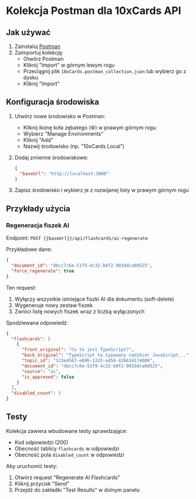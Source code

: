 # Kolekcja Postman dla 10xCards API

## Jak używać

1. Zainstaluj [Postman](https://www.postman.com/downloads/)
2. Zaimportuj kolekcję:
   - Otwórz Postman
   - Kliknij "Import" w górnym lewym rogu
   - Przeciągnij plik `10xCards.postman_collection.json` lub wybierz go z dysku
   - Kliknij "Import"

## Konfiguracja środowiska

1. Utwórz nowe środowisko w Postman:
   - Kliknij ikonę koła zębatego (⚙️) w prawym górnym rogu
   - Wybierz "Manage Environments"
   - Kliknij "Add"
   - Nazwij środowisko (np. "10xCards Local")

2. Dodaj zmienne środowiskowe:
   ```json
   {
     "baseUrl": "http://localhost:3000"
   }
   ```

3. Zapisz środowisko i wybierz je z rozwijanej listy w prawym górnym rogu

## Przykłady użycia

### Regeneracja fiszek AI

Endpoint: `POST {{baseUrl}}/api/flashcards/ai-regenerate`

Przykładowe dane:
```json
{
  "document_id": "dbcc7c6e-51f9-4c32-b8f2-9019dca0d525",
  "force_regenerate": true
}
```

Ten request:
1. Wyłączy wszystkie istniejące fiszki AI dla dokumentu (soft-delete)
2. Wygeneruje nowy zestaw fiszek
3. Zwróci listę nowych fiszek wraz z liczbą wyłączonych

Spodziewana odpowiedź:
```json
{
  "flashcards": [
    {
      "front_original": "Co to jest TypeScript?",
      "back_original": "TypeScript to typowany nadzbiór JavaScript...",
      "topic_id": "123e4567-e89b-12d3-a456-426614174000",
      "document_id": "dbcc7c6e-51f9-4c32-b8f2-9019dca0d525",
      "source": "ai",
      "is_approved": false
    }
  ],
  "disabled_count": 5
}
```

## Testy

Kolekcja zawiera wbudowane testy sprawdzające:
- Kod odpowiedzi (200)
- Obecność tablicy `flashcards` w odpowiedzi
- Obecność pola `disabled_count` w odpowiedzi

Aby uruchomić testy:
1. Otwórz request "Regenerate AI Flashcards"
2. Kliknij przycisk "Send"
3. Przejdź do zakładki "Test Results" w dolnym panelu 